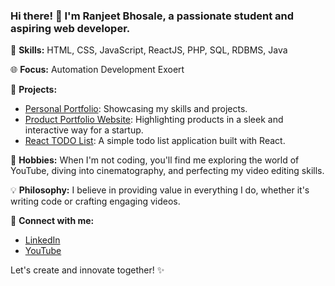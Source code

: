 ### Hi there! 👋 I'm Ranjeet Bhosale, a passionate student and aspiring web developer.

🚀 **Skills:** HTML, CSS, JavaScript, ReactJS, PHP, SQL, RDBMS, Java 

🌐 **Focus:** Automation Development Exoert

🌟 **Projects:**
- [Personal Portfolio](): Showcasing my skills and projects.
- [Product Portfolio Website](): Highlighting products in a sleek and interactive way for a startup.
- [React TODO List](): A simple todo list application built with React.

🎥 **Hobbies:** When I'm not coding, you'll find me exploring the world of YouTube, diving into cinematography, and perfecting my video editing skills.

💡 **Philosophy:** I believe in providing value in everything I do, whether it's writing code or crafting engaging videos.

🔗 **Connect with me:**
- [LinkedIn](www.linkedin.com/in/bhosaleranjeet)
- [YouTube](www.youtube.com/@vector_rj)

Let's create and innovate together! ✨
